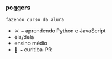 ### poggers

`fazendo curso da alura`

- ⚔️ ~ aprendendo Python e JavaScript
- ela/dela
- ensino médio
- 🌆 ~ curitiba-PR







